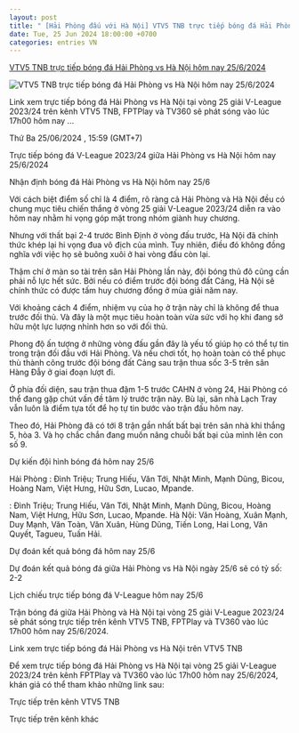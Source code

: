 ```yaml
---
layout: post
title: " [Hải Phòng đấu với Hà Nội] VTV5 TNB trực tiếp bóng đá Hải Phòng vs Hà Nội hôm nay 25/6/2024"
date: Tue, 25 Jun 2024 18:00:00 +0700
categories: entries VN
---
```

[VTV5 TNB trực tiếp bóng đá Hải Phòng vs Hà Nội hôm nay 25/6/2024](https://nongnghiep.vn/truc-tiep-hai-phong-vs-ha-noi-giai-v-league-2023-24-tren-vtv5-tnb-hom-nay-25-6-2024-d390900.html)

![VTV5 TNB trực tiếp bóng đá Hải Phòng vs Hà Nội hôm nay 25/6/2024](https://t.ex-cdn.com/nongnghiep.vn/560w/files/content/2024/06/25/truc-tiep-bong-da-hai-phong-vs-ha-noi-25-6-154302_371-155927.jpg)

Link xem trực tiếp bóng đá Hải Phòng vs Hà Nội tại vòng 25 giải V-League 2023/24 trên kênh VTV5 TNB, FPTPlay và TV360 sẽ phát sóng vào lúc 17h00 hôm nay ...

Thứ Ba 25/06/2024 , 15:59 (GMT+7)

Trực tiếp bóng đá V-League 2023/24 giữa Hải Phòng vs Hà Nội hôm nay 25/6/2024

Nhận định bóng đá Hải Phòng vs Hà Nội hôm nay 25/6

Với cách biệt điểm số chỉ là 4 điểm, rõ ràng cả Hải Phòng và Hà Nội đều có chung mục tiêu chiến thắng ở vòng 25 giải V-League 2023/24 diễn ra vào hôm nay nhằm hi vọng góp mặt trong nhóm giành huy chương.

Nhưng với thất bại 2-4 trước Bình Định ở vòng đấu trước, Hà Nội đã chính thức khép lại hi vọng đua vô địch của mình. Tuy nhiên, điều đó không đồng nghĩa với việc họ sẽ buông xuôi ở hai vòng đấu còn lại.

Thậm chí ở màn so tài trên sân Hải Phòng lần này, đội bóng thủ đô cũng cần phải nỗ lực hết sức. Bởi nếu có điểm trước đội bóng đất Cảng, Hà Nội sẽ chính thức có được tấm huy chương đồng ở mùa giải năm nay.

Với khoảng cách 4 điểm, nhiệm vụ của họ ở trận này chỉ là không để thua trước đối thủ. Và đây là một mục tiêu hoàn toàn vừa sức với họ khi đang sở hữu một lực lượng nhỉnh hơn so với đối thủ.

Phong độ ấn tượng ở những vòng đấu gần đây là yếu tố giúp họ có thể tự tin trong trận đối đầu với Hải Phòng. Và nếu chơi tốt, họ hoàn toàn có thể phục thù thành công trước đội bóng đất Cảng sau trận thua sốc 3-5 trên sân Hàng Đẫy ở giai đoạn lượt đi.

Ở phía đối diện, sau trận thua đậm 1-5 trước CAHN ở vòng 24, Hải Phòng có thể đang gặp chút vấn đề tâm lý trước trận này. Bù lại, sân nhà Lạch Tray vẫn luôn là điểm tựa tốt để họ tự tin bước vào trận đấu hôm nay.

Theo đó, Hải Phòng đã có tới 8 trận gần nhất bất bại trên sân nhà khi thắng 5, hòa 3. Và họ chắc chắn đang muốn nâng chuỗi bất bại của mình lên con số 9.

Dự kiến đội hình bóng đá hôm nay 25/6

Hải Phòng : Đình Triệu; Trung Hiếu, Văn Tới, Nhật Minh, Mạnh Dũng, Bicou, Hoàng Nam, Việt Hưng, Hữu Sơn, Lucao, Mpande.

: Đình Triệu; Trung Hiếu, Văn Tới, Nhật Minh, Mạnh Dũng, Bicou, Hoàng Nam, Việt Hưng, Hữu Sơn, Lucao, Mpande. Hà Nội: Văn Hoàng, Xuân Mạnh, Duy Mạnh, Văn Toàn, Văn Xuân, Hùng Dũng, Tiến Long, Hai Long, Văn Quyết, Tagueu, Tuấn Hải.

Dự đoán kết quả bóng đá hôm nay 25/6

Dự đoán kết quả bóng đá giữa Hải Phòng vs Hà Nội ngày 25/6 sẽ có tỷ số: 2-2

Lịch chiếu trực tiếp bóng đá V-League hôm nay 25/6

Trận bóng đá giữa Hải Phòng và Hà Nội tại vòng 25 giải V-League 2023/24 sẽ phát sóng trực tiếp trên kênh VTV5 TNB, FPTPlay và TV360 vào lúc 17h00 hôm nay 25/6/2024.

Link xem trực tiếp bóng đá Hải Phòng vs Hà Nội trên VTV5 TNB

Để xem trực tiếp bóng đá Hải Phòng vs Hà Nội tại vòng 25 giải V-League 2023/24 trên kênh FPTPlay và TV360 vào lúc 17h00 hôm nay 25/6/2024, khán giả có thể tham khảo những link sau:

Trực tiếp trên kênh VTV5 TNB

Trực tiếp trên kênh khác

